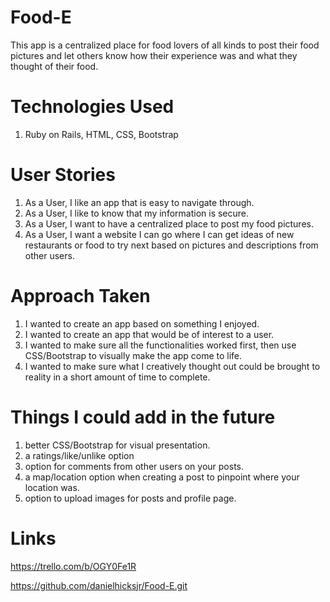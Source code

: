 # Food-E 

This app is a centralized place for food lovers of all kinds to post their food pictures and let others know how their experience was and what they thought of their food.     

# Technologies Used

1. Ruby on Rails, HTML, CSS, Bootstrap

# User Stories

1. As a User, I like an app that is easy to navigate through. 
2. As a User, I like to know that my information is secure.
3. As a User, I want to have a centralized place to post my food pictures.
4. As a User, I want a website I can go where I can get ideas of new restaurants or food to try next based on pictures and descriptions from other users.   

 # Approach Taken

1. I wanted to create an app based on something I enjoyed.
2. I wanted to create an app that would be of interest to a user.  
3. I wanted to make sure all the functionalities worked first, then use CSS/Bootstrap to visually make the app come to life.
4. I wanted to make sure what I creatively thought out could be brought to reality in a short amount of time to complete.

 
# Things I could add in the future 

1. better CSS/Bootstrap for visual presentation.
2. a ratings/like/unlike option
3. option for comments from other users on your posts. 
4. a map/location option when creating a post to pinpoint where your location was.
5. option to upload images for posts and profile page.

# Links

<https://trello.com/b/OGY0Fe1R>

<https://github.com/danielhicksjr/Food-E.git>



